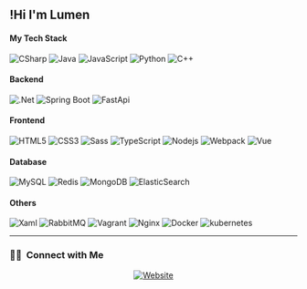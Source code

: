 ## !Hi I'm Lumen

#### My Tech Stack

![CSharp](https://img.shields.io/badge/C%23-239120?style=flat&logo=c-sharp&logoColor=white)
![Java](https://img.shields.io/badge/Java-ED8B00?style=flat&logo=java&logoColor=white)
![JavaScript](https://img.shields.io/badge/JavaScript-F7DF1E?style=lat&logo=javascript&logoColor=black)
![Python](https://img.shields.io/badge/Python-14354C?style=flat&logo=python&logoColor=white)
![C++](https://img.shields.io/badge/C%2B%2B-00599C?style=flat&logo=c%2B%2B&logoColor=white)

#### Backend

![.Net](https://img.shields.io/badge/.NET-5C2D91?style=flat&logo=.net&logoColor=white)
![Spring Boot](https://img.shields.io/badge/Spring%20Boot-535D6C?&logo=Spring%20Boot)
![FastApi](https://img.shields.io/badge/FastAPI-535D6C?&logo=fastapi)

#### Frontend

![HTML5](https://img.shields.io/badge/HTML5-E34F26?style=flat&logo=html5&logoColor=white)
![CSS3](https://img.shields.io/badge/CSS3-1572B6?style=flat&logo=css3&logoColor=white)
![Sass](https://img.shields.io/badge/Sass-CC6699?style=flat&logo=sass&logoColor=white)
![TypeScript](https://img.shields.io/badge/TypeScript-007ACC?style=flat&logo=typescript&logoColor=white)
![Nodejs](https://img.shields.io/badge/Node.js-43853D?style=flat&logo=node.js&logoColor=white)
![Webpack](https://img.shields.io/badge/Webpack-535D6C?&logo=webpack)
![Vue](https://img.shields.io/badge/Vue.js-35495E?style=flat&logo=vue.js&logoColor=4FC08D)

#### Database

![MySQL](https://img.shields.io/badge/MySQL-005C84?style=flat&logo=mysql&logoColor=white)
![Redis](https://img.shields.io/badge/Redis-%23DD0031.svg?&style=flat&logo=redis&logoColor=white)
![MongoDB](https://img.shields.io/badge/MongoDB-4EA94B?style=flat&logo=mongodb&logoColor=white)
![ElasticSearch](https://img.shields.io/badge/Elastic_Search-005571?style=flat&logo=elasticsearch&logoColor=white)

#### Others

![Xaml](https://img.shields.io/badge/WPF-535D6C?&logo=XAML)
![RabbitMQ](https://img.shields.io/badge/rabbitmq-%23FF6600.svg?&style=flat&logo=rabbitmq&logoColor=white)
![Vagrant](https://img.shields.io/badge/Vagrant-535D6C?&logo=Vagrant)
![Nginx](https://img.shields.io/badge/Nginx-535D6C?&logo=nginx)
![Docker](https://img.shields.io/badge/Docker-535D6C?&logo=Docker)
![kubernetes](https://img.shields.io/badge/Kubernetes-535D6C?&logo=kubernetes)

---
<h3> 🤝🏻 &nbsp;Connect with Me </h3>

<p align="center">
<a href="https://www.luxio.cn/"><img alt="Website" src="https://img.shields.io/badge/Website-www.luxio.xn-blue?style=flat-square&logo=google-chrome"></a>
</p>
